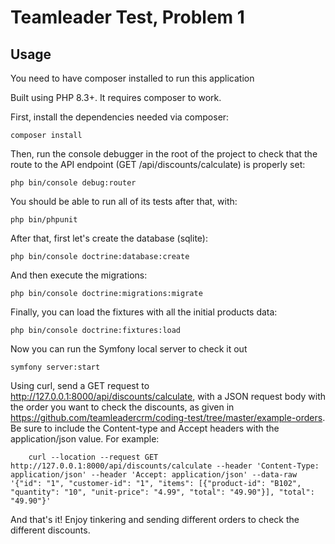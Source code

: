 # Teamleader Test, Problem 1

## Usage

You need to have composer installed to run this application

Built using PHP 8.3+. It requires composer to work.

First, install the dependencies needed via composer:

    composer install

Then, run the console debugger in the root of the project to check that the route to the API endpoint (GET /api/discounts/calculate) is properly set:

    php bin/console debug:router

You should be able to run all of its tests after that, with:

    php bin/phpunit

After that, first let's create the database (sqlite):

    php bin/console doctrine:database:create

And then execute the migrations:

    php bin/console doctrine:migrations:migrate

Finally, you can load the fixtures with all the initial products data:

    php bin/console doctrine:fixtures:load

Now you can run the Symfony local server to check it out

    symfony server:start

Using curl, send a GET request to http://127.0.0.1:8000/api/discounts/calculate, with a JSON request body with the order you want to check the discounts, as given in https://github.com/teamleadercrm/coding-test/tree/master/example-orders. Be sure to include the Content-type and Accept headers with the application/json value. For example:

		curl --location --request GET http://127.0.0.1:8000/api/discounts/calculate --header 'Content-Type: application/json' --header 'Accept: application/json' --data-raw '{"id": "1", "customer-id": "1", "items": [{"product-id": "B102", "quantity": "10", "unit-price": "4.99", "total": "49.90"}], "total": "49.90"}'

And that's it! Enjoy tinkering and sending different orders to check the different discounts.